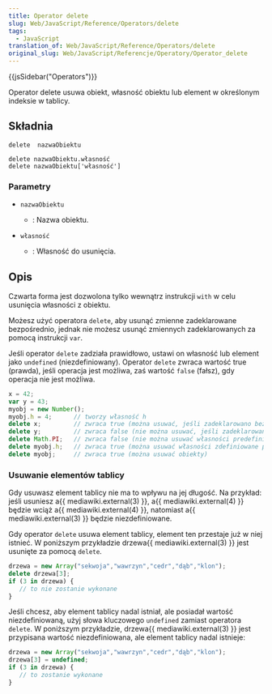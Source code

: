 ```yaml
---
title: Operator delete
slug: Web/JavaScript/Reference/Operators/delete
tags:
  - JavaScript
translation_of: Web/JavaScript/Reference/Operators/delete
original_slug: Web/JavaScript/Referencje/Operatory/Operator_delete
---
```

{{jsSidebar("Operators")}}

Operator delete usuwa obiekt, własność obiektu lub element w określonym indeksie w tablicy.

## Składnia

    delete  nazwaObiektu

    delete nazwaObiektu.własność
    delete nazwaObiektu['własność']

### Parametry

- `nazwaObiektu`
  - : Nazwa obiektu.

- `własność`
  - : Własność do usunięcia.

## Opis

Czwarta forma jest dozwolona tylko wewnątrz instrukcji `with` w celu usunięcia własności z obiektu.

Możesz użyć operatora `delete`, aby usunąć zmienne zadeklarowane bezpośrednio, jednak nie możesz usunąć zmiennych zadeklarowanych za pomocą instrukcji `var`.

Jeśli operator `delete` zadziała prawidłowo, ustawi on własność lub element jako `undefined` (niezdefiniowany). Operator `delete` zwraca wartość true (prawda), jeśli operacja jest możliwa, zaś wartość `false` (fałsz), gdy operacja nie jest możliwa.

```js
x = 42;
var y = 43;
myobj = new Number();
myobj.h = 4;      // tworzy własność h
delete x;         // zwraca true (można usuwać, jeśli zadeklarowano bezpośrednio)
delete y;         // zwraca false (nie można usuwać, jeśli zadeklarowano za pomocą var)
delete Math.PI;   // zwraca false (nie można usuwać własności predefiniowanych)
delete myobj.h;   // zwraca true (można usuwać własności zdefiniowane przez użytkownika)
delete myobj;     // zwraca true (można usuwać obiekty)
```

### Usuwanie elementów tablicy

Gdy usuwasz element tablicy nie ma to wpływu na jej długość. Na przykład: jeśli usuniesz a{{ mediawiki.external(3) }}, a{{ mediawiki.external(4) }} będzie wciąż a{{ mediawiki.external(4) }}, natomiast a{{ mediawiki.external(3) }} będzie niezdefiniowane.

Gdy operator `delete` usuwa element tablicy, element ten przestaje już w niej istnieć. W poniższym przykładzie drzewa{{ mediawiki.external(3) }} jest usunięte za pomocą `delete`.

```js
drzewa = new Array("sekwoja","wawrzyn","cedr","dąb","klon");
delete drzewa[3];
if (3 in drzewa) {
   // to nie zostanie wykonane
}
```

Jeśli chcesz, aby element tablicy nadal istniał, ale posiadał wartość niezdefiniowaną, użyj słowa kluczowego `undefined` zamiast operatora `delete`. W poniższym przykładzie, drzewa{{ mediawiki.external(3) }} jest przypisana wartość niezdefiniowana, ale element tablicy nadal istnieje:

```js
drzewa = new Array("sekwoja","wawrzyn","cedr","dąb","klon");
drzewa[3] = undefined;
if (3 in drzewa) {
   // to zostanie wykonane
}
```

